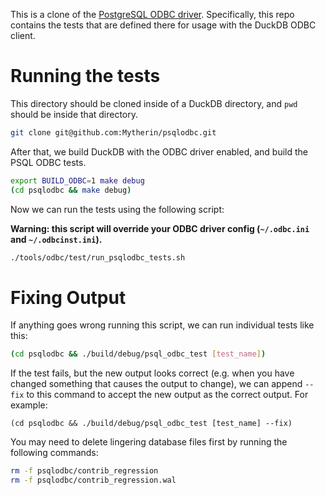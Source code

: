 This is a clone of the [PostgreSQL ODBC driver](https://www.postgresql.org/ftp/odbc/versions/src/). Specifically, this repo contains the tests that are defined there for usage with the DuckDB ODBC client.

# Running the tests

This directory should be cloned inside of a DuckDB directory, and `pwd` should be inside that directory.

```sh
git clone git@github.com:Mytherin/psqlodbc.git
```

After that, we build DuckDB with the ODBC driver enabled, and build the PSQL ODBC tests.

```sh
export BUILD_ODBC=1 make debug
(cd psqlodbc && make debug)
```

Now we can run the tests using the following script:

**Warning: this script will override your ODBC driver config (`~/.odbc.ini` and `~/.odbcinst.ini`).**

```sh
./tools/odbc/test/run_psqlodbc_tests.sh
```

# Fixing Output
If anything goes wrong running this script, we can run individual tests like this:

```sh
(cd psqlodbc && ./build/debug/psql_odbc_test [test_name])
```

If the test fails, but the new output looks correct (e.g. when you have changed something that causes the output to change), we can append `--fix` to this command to accept the new output as the correct output. For example:

```shell
(cd psqlodbc && ./build/debug/psql_odbc_test [test_name] --fix)
```

You may need to delete lingering database files first by running the following commands:

```sh
rm -f psqlodbc/contrib_regression
rm -f psqlodbc/contrib_regression.wal
```

